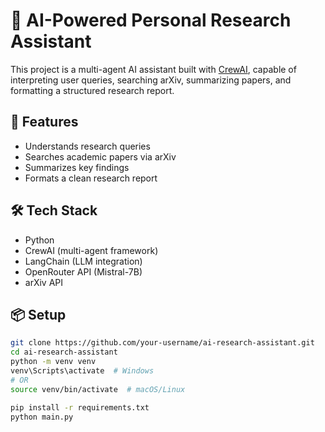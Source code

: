 # 🔬 AI-Powered Personal Research Assistant

This project is a multi-agent AI assistant built with [CrewAI](https://github.com/joaomdmoura/crewAI), capable of interpreting user queries, searching arXiv, summarizing papers, and formatting a structured research report.

## 🚀 Features

- Understands research queries
- Searches academic papers via arXiv
- Summarizes key findings
- Formats a clean research report

## 🛠️ Tech Stack

- Python
- CrewAI (multi-agent framework)
- LangChain (LLM integration)
- OpenRouter API (Mistral-7B)
- arXiv API

## 📦 Setup

```bash
git clone https://github.com/your-username/ai-research-assistant.git
cd ai-research-assistant
python -m venv venv
venv\Scripts\activate  # Windows
# OR
source venv/bin/activate  # macOS/Linux

pip install -r requirements.txt
python main.py

